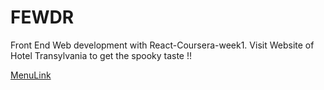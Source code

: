 # FEWDR
Front End Web development with React-Coursera-week1.
Visit Website of Hotel Transylvania to get the spooky taste !!

[MenuLink](https://bilalquresi.github.io/FEWDR/)

